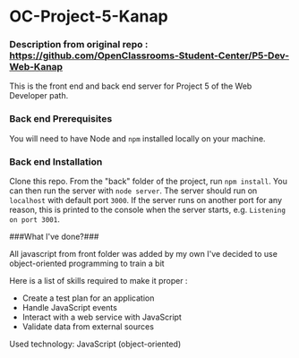 # OC-Project-5-Kanap

### Description from original repo : https://github.com/OpenClassrooms-Student-Center/P5-Dev-Web-Kanap  ###
This is the front end and back end server for Project 5 of the Web Developer path.

### Back end Prerequisites ###

You will need to have Node and `npm` installed locally on your machine.

### Back end Installation ###

Clone this repo. From the "back" folder of the project, run `npm install`. You 
can then run the server with `node server`. 
The server should run on `localhost` with default port `3000`. If the
server runs on another port for any reason, this is printed to the
console when the server starts, e.g. `Listening on port 3001`.

###What I've done?###

All javascript from front folder was added by my own
I've decided to use object-oriented programming to train a bit

Here is a list of skills required to make it proper :
- Create a test plan for an application
- Handle JavaScript events
- Interact with a web service with JavaScript
- Validate data from external sources

Used technology:
JavaScript (object-oriented)
